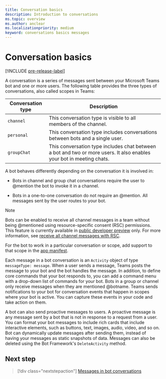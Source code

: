 ```yaml
---
title: Conversation basics
description: Introduction to conversations
ms.topic: overview
ms.author: anclear
ms.localizationpriority: medium
keyword: conversations basics messages
---
```


# Conversation basics

[!INCLUDE [pre-release-label](~/includes/v4-to-v3-pointer-bots.md)]

A conversation is a series of messages sent between your Microsoft Teams bot and one or more users. The following table provides the three types of conversations, also called scopes in Teams:

| Conversation type | Description |
| ------- | ----------- |
| `channel` | This conversation type is visible to all members of the channel. |
| `personal` | This conversation type includes conversations between bots and a single user. |
| `groupChat` | This conversation type includes chat between a bot and two or more users. It also enables your bot in meeting chats. |

A bot behaves differently depending on the conversation it is involved in:

* Bots in channel and group chat conversations require the user to @mention the bot to invoke it in a channel.

* Bots in a one-to-one conversation do not require an @mention. All messages sent by the user routes to your bot.

> [!NOTE]
> Bots can be enabled to receive all channel messages in a team without being @mentioned using resource-specific consent (RSC) permissions. This feature is currently available in [public developer preview](../../../resources/dev-preview/developer-preview-intro.md) only. For more information, see [receive all channel messages with RSC](channel-messages-with-rsc.md).

For the bot to work in a particular conversation or scope, add support to that scope in the [app manifest](~/resources/schema/manifest-schema.md).

Each message in a bot conversation is an `Activity` object of type `messageType: message`. When a user sends a message, Teams posts the message to your bot and the bot handles the message. In addition, to define core commands that your bot responds to, you can add a command menu with a drop-down list of commands for your bot. Bots in a group or channel only receive messages when they are mentioned @botname. Teams sends notifications to your bot for conversation events that happen in scopes where your bot is active. You can capture these events in your code and take action on them.

A bot can also send proactive messages to users. A proactive message is any message sent by a bot that is not in response to a request from a user. You can format your bot messages to include rich cards that include interactive elements, such as buttons, text, images, audio, video, and so on. Bot can dynamically update messages after sending them, instead of having your messages as static snapshots of data. Messages can also be deleted using the Bot Framework's `DeleteActivity` method.

## Next step

> [!div class="nextstepaction"]
> [Messages in bot conversations](~/bots/how-to/conversations/conversation-messages.md)
